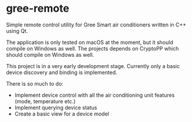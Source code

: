 # gree-remote
Simple remote control utility for Gree Smart air conditioners written in C++ using Qt.

The application is only tested on macOS at the moment, but it should compile on Windows as well.
The projects depends on CryptoPP which should compile on Windows as well.

This project is in a very early development stage.
Currently only a basic device discovery and binding is implemented.

There is so much to do:
- Implement device control with all the air conditioning unit features (mode, temperature etc.)
- Implement querying device status
- Create a basic view for a device model
